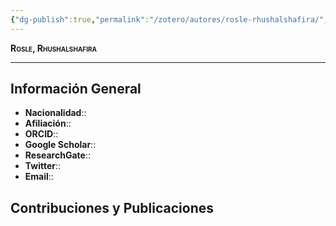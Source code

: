 ```yaml
---
{"dg-publish":true,"permalink":"/zotero/autores/rosle-rhushalshafira/","tags":["#autor","#researcher"]}
---
```



<span style="font-variant:small-caps; font-weight: bold;"> Rosle, Rhushalshafira </span>

---


## Información General

- **Nacionalidad**:: 
- **Afiliación**:: 
- **ORCID**:: 
- **Google Scholar**:: 
- **ResearchGate**:: 
- **Twitter**:: 
- **Email**::
  
## Contribuciones y Publicaciones







